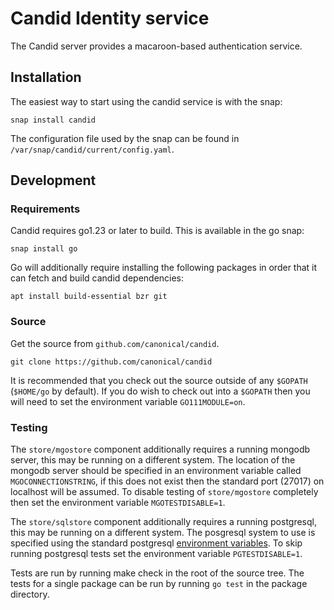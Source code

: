# Candid Identity service

The Candid server provides a macaroon-based authentication service.

## Installation

The easiest way to start using the candid service is with the snap:

    snap install candid

The configuration file used by the snap can be found in
`/var/snap/candid/current/config.yaml`.

## Development

### Requirements

Candid requires go1.23 or later to build. This is available in the go snap:

    snap install go

Go will additionally require installing the following packages in order
that it can fetch and build candid dependencies:

    apt install build-essential bzr git

### Source

Get the source from `github.com/canonical/candid`.

    git clone https://github.com/canonical/candid

It is recommended that you check out the source outside of any `$GOPATH`
(`$HOME/go` by default). If you do wish to check out into a `$GOPATH`
then you will need to set the environment variable `GO111MODULE=on`.

### Testing

The `store/mgostore` component additionally requires a running mongodb
server, this may be running on a different system. The location of the
mongodb server should be specified in an environment variable called
`MGOCONNECTIONSTRING`, if this does not exist then the standard
port (27017) on localhost will be assumed. To disable testing of
`store/mgostore` completely then set the environment variable
`MGOTESTDISABLE=1`.

The `store/sqlstore` component additionally requires a running
postgresql, this may be running on a different system. The posgresql
system to use is specified using the standard postgresql [environment
variables](https://www.postgresql.org/docs/10/static/libpq-envars.html).
To skip running postgresql tests set the environment variable
`PGTESTDISABLE=1`.

Tests are run by running make check in the root of the source tree. The
tests for a single package can be run by running `go test` in the
package directory.
